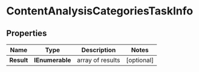 # ContentAnalysisCategoriesTaskInfo


## Properties

| Name | Type | Description | Notes |
|------------ | ------------- | ------------- | -------------|
**Result** | **IEnumerable<ContentAnalysisCategoriesResultInfo>** | array of results |[optional]|